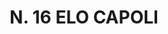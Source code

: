 ---
title: "N. 16 ELO CAPOLI"
plant-name: "N. 16"
plant-number: "016"
plant-xml: "/assets/xml/plant016.xml"
plant-img1: "/assets/img/plant016_verso.jpg"
plant-img2: "/assets/img/plant016.jpg"
plant-title: "N. 16 ELO CAPOLI"
plant-taxon-link: ""
plant-taxon-link: ""
layout: single-xml
---